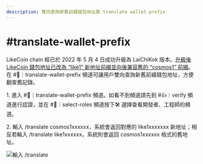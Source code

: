 ```yaml
---
description: 雙向查詢新舊前綴錢包地址靠 translate wallet prefix
---
```


# #translate-wallet-prefix

LikeCoin chain 經已於 2022 年 5 月 4 日成功升級為 LaiChiKok 版本。[升級後 LikeCoin 錢包地址已改為 “like1” 新地址前綴並向後兼容舊的 “cosmos1” 前綴](../wallet/like-address-prefix.md)。在 #🔁｜translate-wallet-prefix 頻道可讓用戶雙向查詢新舊前綴錢包地址，方便翻查舊記錄。

1\. 進入 #🔁｜translate-wallet-prefix 頻道。如看不到頻道請先到 #👍｜verify 頻道進行認證，並在 #🙋｜select-roles 頻道按下🛠️ 選擇查看開發者、工程師的頻道。

2\. 輸入 /translate cosmos1xxxxxx，系統會返回對應的 like1xxxxxxx 新地址；相反若輸入 /translate like1xxxxxx，系統則會返回 cosmos1xxxxxx 格式的舊地址。

![輸入 /translate](../../.gitbook/assets/translate-wallet-prefix.png)
